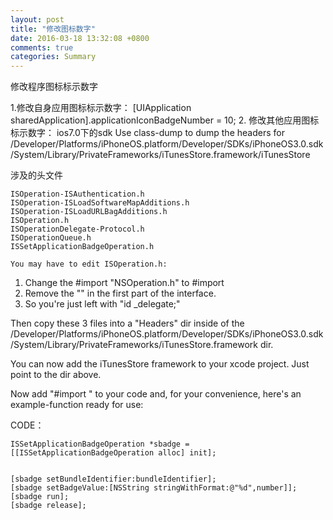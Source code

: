 ```yaml
---
layout: post
title: "修改图标数字"
date: 2016-03-18 13:32:08 +0800
comments: true
categories: Summary
---
```


修改程序图标标示数字

 
1.修改自身应用图标标示数字：
   [UIApplication sharedApplication].applicationIconBadgeNumber = 10;
2. 修改其他应用图标标示数字：
   ios7.0下的sdk
   Use class-dump to dump the headers for /Developer/Platforms/iPhoneOS.platform/Developer/SDKs/iPhoneOS3.0.sdk/System/Library/PrivateFrameworks/iTunesStore.framework/iTunesStore

涉及的头文件

	ISOperation-ISAuthentication.h
	ISOperation-ISLoadSoftwareMapAdditions.h
	ISOperation-ISLoadURLBagAdditions.h
	ISOperation.h
	ISOperationDelegate-Protocol.h
	ISOperationQueue.h
	ISSetApplicationBadgeOperation.h
	
	You may have to edit ISOperation.h:

1. Change the #import "NSOperation.h" to #import
2. Remove the "" in the first part of the interface. 
3. So you're just left with "id _delegate;"

Then copy these 3 files into a "Headers" dir inside of the /Developer/Platforms/iPhoneOS.platform/Developer/SDKs/iPhoneOS3.0.sdk/System/Library/PrivateFrameworks/iTunesStore.framework dir.

You can now add the iTunesStore framework to your xcode project. Just point to the dir above.

Now add "#import " to your code and, for your convenience, here's an example-function ready for use:

CODE：
   
	ISSetApplicationBadgeOperation *sbadge = [[ISSetApplicationBadgeOperation alloc] init];
    
    
    [sbadge setBundleIdentifier:bundleIdentifier];
    [sbadge setBadgeValue:[NSString stringWithFormat:@"%d",number]];
    [sbadge run];
    [sbadge release];